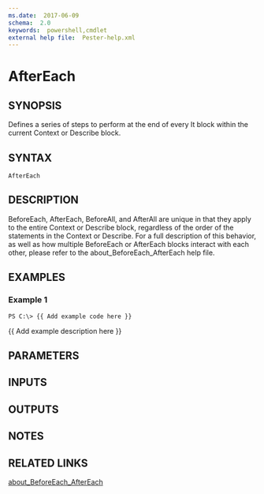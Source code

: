 ```yaml
---
ms.date:  2017-06-09
schema:  2.0
keywords:  powershell,cmdlet
external help file:  Pester-help.xml
---
```


# AfterEach

## SYNOPSIS
Defines a series of steps to perform at the end of every It block within
the current Context or Describe block.

## SYNTAX

```
AfterEach
```

## DESCRIPTION
BeforeEach, AfterEach, BeforeAll, and AfterAll are unique in that they apply
to the entire Context or Describe block, regardless of the order of the
statements in the Context or Describe. 
For a full description of this
behavior, as well as how multiple BeforeEach or AfterEach blocks interact
with each other, please refer to the about_BeforeEach_AfterEach help file.

## EXAMPLES

### Example 1
```
PS C:\> {{ Add example code here }}
```

{{ Add example description here }}

## PARAMETERS

## INPUTS

## OUTPUTS

## NOTES

## RELATED LINKS

[about_BeforeEach_AfterEach]()

